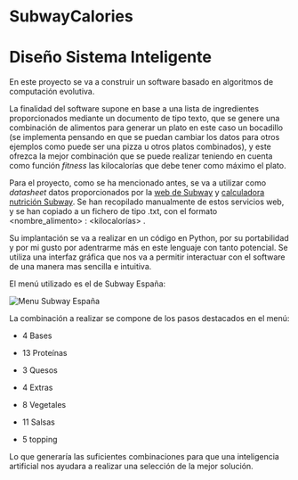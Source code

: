 # SubwayCalories
#  Diseño Sistema Inteligente

En este proyecto se va a construir un software basado en algoritmos de computación evolutiva.

La finalidad del software supone en base a una lista de ingredientes proporcionados mediante un documento de tipo texto, que se genere una combinación de alimentos para generar un plato en este caso un bocadillo (se implementa pensando en que se puedan cambiar los datos para otros ejemplos como puede ser una pizza u otros platos combinados), y este ofrezca la mejor combinación que se puede realizar teniendo en cuenta como función *fitness* las kilocalorías que debe tener como máximo el plato.

Para el proyecto, como se ha mencionado antes, se va a utilizar como *datasheet* datos proporcionados por la [web de Subway](https://www.subway.com/es-US/MenuNutrition/Menu/Product?ProductId=4261&MenuCategoryId=1) y [calculadora nutrición Subway](https://www.nutritionix.com/subway/nutrition-calculator). Se han recopilado manualmente de estos servicios web, y se han copiado a un fichero de tipo .txt, con el formato <nombre_alimento> : <kilocalorías> .

Su implantación se va a realizar en un código en Python, por su portabilidad y por mi gusto por adentrarme más en este lenguaje con tanto potencial. Se utiliza una interfaz gráfica que nos va a permitir interactuar con el software de una manera mas sencilla e intuitiva.

El menú utilizado es el de Subway España:

![Menu Subway España]([image](https://github.com/D4T0x/SubwayCalories/blob/main/menu.PNG))

La combinación a realizar se compone de los pasos destacados en el menú:

- 4 Bases

- 13 Proteínas

- 3 Quesos

- 4 Extras

- 8 Vegetales

- 11 Salsas

- 5 topping

Lo que generaría las suficientes combinaciones para que una inteligencia artificial nos ayudara a realizar una selección de la mejor solución.

